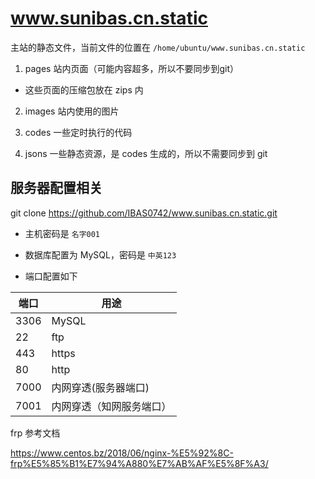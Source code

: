 # www.sunibas.cn.static

主站的静态文件，当前文件的位置在 ```/home/ubuntu/www.sunibas.cn.static```

1. pages 站内页面（可能内容超多，所以不要同步到git）

- 这些页面的压缩包放在 zips 内

2. images 站内使用的图片

3. codes 一些定时执行的代码

4. jsons 一些静态资源，是 codes 生成的，所以不需要同步到 git

## 服务器配置相关

git clone https://github.com/IBAS0742/www.sunibas.cn.static.git

- 主机密码是 ```名字001```

- 数据库配置为 MySQL，密码是 ```中英123```

- 端口配置如下

| 端口 | 用途 |
| -------- | -------- |
| 3306   | MySQL   |
| 22   | ftp   |
| 443   | https   |
| 80   | http   |
| 7000   | 内网穿透(服务器端口)   |
| 7001   | 内网穿透（知网服务端口）   |

frp 参考文档 

https://www.centos.bz/2018/06/nginx-%E5%92%8C-frp%E5%85%B1%E7%94%A880%E7%AB%AF%E5%8F%A3/